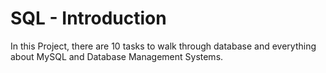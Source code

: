 # SQL - Introduction

In this Project, there are 10 tasks to walk through database and everything about MySQL and Database Management Systems.